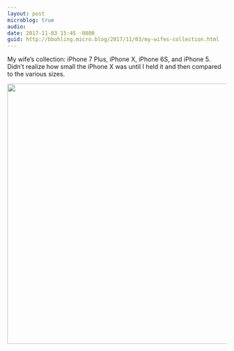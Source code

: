 ```yaml
---
layout: post
microblog: true
audio: 
date: 2017-11-03 15:45 -0800
guid: http://bbohling.micro.blog/2017/11/03/my-wifes-collection.html
---
```

My wife’s collection: iPhone 7 Plus, iPhone X, iPhone 6S, and iPhone 5. Didn’t realize how small the iPhone X was until I held it and then compared to the various sizes.


<img src="http://micro.brandonbohling.com/uploads/2017/f36007280b.jpg" width="600" height="599" />
